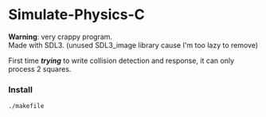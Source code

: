 # Simulate-Physics-C

**Warning**: very crappy program.  
Made with SDL3. (unused SDL3_image library cause I'm too lazy to remove)

First time ***trying*** to write collision detection and response, it can only process 2 squares. 

### Install
```
./makefile
```

